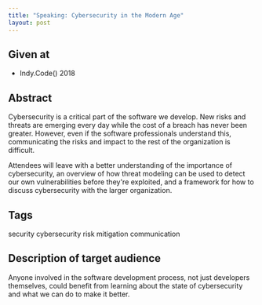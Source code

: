 ```yaml
---
title: "Speaking: Cybersecurity in the Modern Age"
layout: post
---
```


## Given at

* Indy.Code() 2018

## Abstract

Cybersecurity is a critical part of the software we develop. New risks and threats are emerging every day while the cost of a breach has never been greater. However, even if the software professionals understand this, communicating the risks and impact to the rest of the organization is difficult.

Attendees will leave with a better understanding of the importance of cybersecurity, an overview of how threat modeling can be used to detect our own vulnerabilities before they're exploited, and a framework for how to discuss cybersecurity with the larger organization.

## Tags
security cybersecurity risk mitigation communication

## Description of target audience
Anyone involved in the software development process, not just developers themselves, could benefit from learning about the state of cybersecurity and what we can do to make it better.
